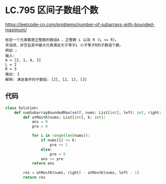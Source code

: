 LC.795 区间子数组个数
====
https://leetcode-cn.com/problems/number-of-subarrays-with-bounded-maximum/  

    给定一个元素都是正整数的数组A ，正整数 L 以及 R (L <= R)。    
    求连续、非空且其中最大元素满足大于等于L 小于等于R的子数组个数。  
    例如 :    
    输入:     
    A = [2, 1, 4, 3]   
    L = 2   
    R = 3  
    输出: 3  
    解释: 满足条件的子数组: [2], [2, 1], [3]  

## 代码
```python
class Solution:
    def numSubarrayBoundedMax(self, nums: List[int], left: int, right: int) -> int:
        def atMostK(nums: List[int], k: int):
            ans = 0
            pre = 0

            for i in range(len(nums)):
                if nums[i] <= k:
                    pre += 1
                else:
                    pre = 0
                ans += pre
            return ans
        
        res = atMostK(nums, right) - atMostK(nums, left - 1)
        return res
```
